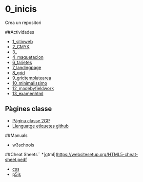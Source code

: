 # 0_inicis
Crea un repositori

##Actividades
* [1_sitioweb](https://lauragcbrkn.github.io/1llocweb/)
* [2_CMYK](https://lauragcbrkn.github.io/2_cmyk/)
* [3_](https://lauragcbrkn.github.io/3_Broom/)
* [4_maquetacion](https://lauragcbrkn.github.io/4_maquetacion/)
* [6_tarjetes](https://lauragcbrkn.github.io/6_tarjetes/)
* [7_landingpage](https://lauragcbrkn.github.io/7_landingpage/)
* [8_grid](https://lauragcbrkn.github.io/8_grid/)
* [9_gridtemplatearea](https://lauragcbrkn.github.io/9_gridtemplatearea/)
* [10_minimalissimo](https://lauragcbrkn.github.io/10_minimalissimo/)
* [12_madebyfieldwork](https://lauragcbrkn.github.io/12_madebyfieldwork/)
* [13_examenhtml](https://lauragcbrkn.github.io/13_examenhtml/)


## Pàgines classe
* [Pàgina classe 2GP](https://arquesm.github.io/2GP/)
* [Llenguatge etiquetes github](https://github.com/adam-p/markdown-here/wiki/Markdown-Cheatsheet)

##Manuals
* [w3schools](https://www.w3schools.com/)


##Cheat Sheets``
*[gtml](https://websitesetup.org/HTML5-cheat-sheet.pedf
* [css](https://websitesetup.org/wp-content/uploads/2016/10/wsu-css-cheat-sheet.pdf)
* [p5js](https://github.com/bmoren/p5js-cheat-sheet)
